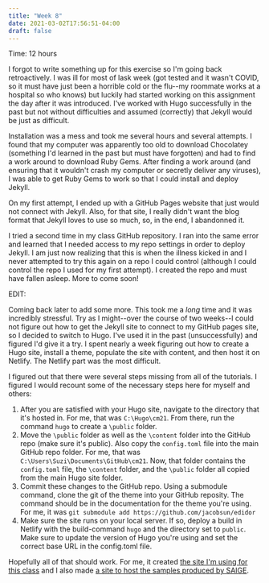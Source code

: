 ```yaml
---
title: "Week 8"
date: 2021-03-02T17:56:51-04:00
draft: false
---
```

Time: 12 hours

I forgot to write something up for this exercise so I'm going back retroactively. I was ill for most of lask week (got tested and it wasn't COVID, so it must have just been a horrible cold or the flu--my roommate works at a hospital so who knows) but luckily had started working on this assignment the day after it was introduced. I've worked with Hugo successfully in the past but not without difficulties and assumed (correctly) that Jekyll would be just as difficult.

Installation was a mess and took me several hours and several attempts. I found that my computer was apparently too old to download Chocolatey (something I'd learned in the past but must have forgotten) and had to find a work around to download Ruby Gems. After finding a work around (and ensuring that it wouldn't crash my computer or secretly deliver any viruses), I was able to get Ruby Gems to work so that I could install and deploy Jekyll.

On my first attempt, I ended up with a GitHub Pages website that just would not connect with Jekyll. Also, for that site, I really didn't want the blog format that Jekyll loves to use so much, so, in the end, I abandonned it. 

I tried a second time in my class GitHub repository. I ran into the same error and learned that I needed access to my repo settings in order to deploy Jekyll. I am just now realizing that this is when the illness kicked in and I never attempted to try this again on a repo I could control (although I could control the repo I used for my first attempt). I created the repo and must have fallen asleep. More to come soon!

EDIT:

Coming back later to add some more. This took me a *long* time and it was incredibly stressful. Try as I might--over the course of two weeks--I could not figure out how to get the Jekyll site to connect to my GitHub pages site, so I decided to switch to Hugo. I've used it in the past (unsuccessfully) and figured I'd give it a try. I spent nearly a week figuring out how to create a Hugo site, install a theme, populate the site with content, and then host it on Netlify. The Netlify part was the most difficult.

I figured out that there were several steps missing from all of the tutorials. I figured I would recount some of the necessary steps here for myself and others:

1. After you are satisfied with your Hugo site, navigate to the directory that it's hosted in. For me, that was ```C:\Hugo\cm21```. From there, run the command ```hugo``` to create a ```\public``` folder.
2. Move the ```\public``` folder as well as the ```\content``` folder into the GitHub repo (make sure it's public). Also copy the ```config.toml``` file into the main GitHub repo folder. For me, that was ```C:\Users\Suzi\Documents\GitHub\cm21```. Now, that folder contains the ```config.toml``` file, the ```\content``` folder, and the ```\public``` folder all copied from the main Hugo site folder.
3. Commit these changes to the GitHub repo. Using a submodule command, clone the git of the theme into your GitHub reposity. The command should be in the documentation for the theme you're using. For me, it was ```git submodule add https://github.com/jacobsun/edidor```
4. Make sure the site runs on your local server. If so, deploy a build in Netlify with the build-command ```hugo``` and the directory set to ```public```. Make sure to update the version of Hugo you're using and set the correct base URL in the config.toml file.

Hopefully all of that should work. For me, it created [the site I'm using for this class](https://cm21.netlify.app) and I also made [a site to host the samples produced by SAIGE](https://saige.netlify.app).